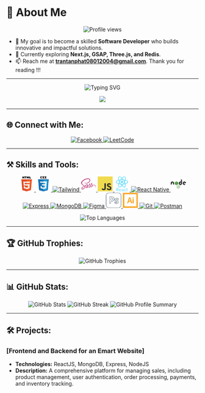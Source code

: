 # 🌟 About Me
<p align="center">
  <img src="https://komarev.com/ghpvc/?username=ttphat204&label=Profile%20views&color=0e75b6&style=flat" alt="Profile views" />
</p>

- 🎯 My goal is to become a skilled **Software Developer** who builds innovative and impactful solutions.
- 🔭 Currently exploring **Next.js, GSAP, Three.js, and Redis**.
- 📫 Reach me at **trantanphat08012004@gmail.com**.
Thank you for reading !!!
---

<p align="center">
  <img src="https://readme-typing-svg.demolab.com?font=Fira+Code&weight=500&size=24&duration=3000&pause=1000&center=true&vCenter=true&width=700&lines=Hi+I'm+Tấn+Phát;I'm+a+passionate+Frontend+Developer+from+Vietnam;Turning+coffee+into+code+one+bug+at+a+time;Crea+ting+digital+experiences+that+inspire+and+delight." alt="Typing SVG" />
</p>



<p align="center">
  <img src="https://media.giphy.com/media/v1.Y2lkPTc5MGI3NjExcnE5Yjl1aXkzc3UydGJvNXd5OTg1ZzEwNW5nbjh1ZmtuaGJkbHhuYyZlcD12MV9naWZzX3NlYXJjaCZjdD1n/2IudUHdI075HL02Pkk/giphy.gif" />
</p>

---

## 🌐 Connect with Me:

<p align="center">
  <a href="https://www.facebook.com/phat.tran.58152559/">
    <img src="https://img.icons8.com/color/48/000000/facebook.png" alt="Facebook" />
  </a>
  <a href="https://leetcode.com/u/TranTanPhat/">
    <img src="https://img.icons8.com/external-tal-revivo-color-tal-revivo/48/000000/external-level-up-your-coding-skills-and-quickly-land-a-job-logo-color-tal-revivo.png" alt="LeetCode" />
  </a>
</p>

---

## ⚒️ Skills and Tools:

<p align="center">
  <a href="https://www.w3.org/html/" target="_blank" rel="noreferrer">
    <img src="https://raw.githubusercontent.com/devicons/devicon/master/icons/html5/html5-original-wordmark.svg" alt="HTML5" width="40" height="40"/>
  </a> 
  <a href="https://www.w3schools.com/css/" target="_blank" rel="noreferrer">
    <img src="https://raw.githubusercontent.com/devicons/devicon/master/icons/css3/css3-original-wordmark.svg" alt="CSS3" width="40" height="40"/>
  </a>
  <a href="https://tailwindcss.com/" target="_blank" rel="noreferrer">
    <img src="https://www.vectorlogo.zone/logos/tailwindcss/tailwindcss-icon.svg" alt="Tailwind" width="40" height="40"/>
  </a> 
  <a href="https://sass-lang.com/" target="_blank" rel="noreferrer">
    <img src="https://raw.githubusercontent.com/devicons/devicon/master/icons/sass/sass-original.svg" alt="Sass" width="40" height="40"/>
  </a> 
  <a href="https://developer.mozilla.org/en-US/docs/Web/JavaScript" target="_blank" rel="noreferrer">
    <img src="https://raw.githubusercontent.com/devicons/devicon/master/icons/javascript/javascript-original.svg" alt="JavaScript" width="40" height="40"/>
  </a> 
  <a href="https://reactjs.org/" target="_blank" rel="noreferrer">
    <img src="https://raw.githubusercontent.com/devicons/devicon/master/icons/react/react-original-wordmark.svg" alt="React" width="40" height="40"/>
  </a>
  <a href="https://reactnative.dev/" target="_blank" rel="noreferrer">
    <img src="https://reactnative.dev/img/header_logo.svg" alt="React Native" width="40" height="40"/>
  </a> 
  <a href="https://nodejs.org" target="_blank" rel="noreferrer">
    <img src="https://raw.githubusercontent.com/devicons/devicon/master/icons/nodejs/nodejs-original-wordmark.svg" alt="Node.js" width="40" height="40"/>
  </a> 
  <a href="https://expressjs.com" target="_blank" rel="noreferrer">
    <img src="https://adware-technologies.s3.amazonaws.com/uploads/technology/thumbnail/20/express-js.png" alt="Express" width="40" height="40"/>
  </a> 
  <a href="https://www.mongodb.com/" target="_blank" rel="noreferrer">
    <img src="https://cdn.iconscout.com/icon/free/png-256/free-mongodb-logo-icon-download-in-svg-png-gif-file-formats--technology-social-media-company-vol-5-pack-logos-icons-2945120.png?f=webp" alt="MongoDB" width="40" height="40"/>
  </a> 
  <a href="https://www.figma.com/" target="_blank" rel="noreferrer">
    <img src="https://www.vectorlogo.zone/logos/figma/figma-icon.svg" alt="Figma" width="40" height="40"/>
  </a> 
  <a href="https://www.adobe.com/products/photoshop.html" target="_blank" rel="noreferrer">
    <img src="https://raw.githubusercontent.com/devicons/devicon/master/icons/photoshop/photoshop-line.svg" alt="Photoshop" width="40" height="40"/>
  </a>
  <a href="https://www.adobe.com/products/illustrator.html" target="_blank" rel="noreferrer">
    <img src="https://raw.githubusercontent.com/devicons/devicon/master/icons/illustrator/illustrator-line.svg" alt="Illustrator" width="40" height="40"/>
  </a> 
  <a href="https://git-scm.com/" target="_blank" rel="noreferrer">
    <img src="https://www.vectorlogo.zone/logos/git-scm/git-scm-icon.svg" alt="Git" width="40" height="40"/>
  </a> 
  <a href="https://postman.com" target="_blank" rel="noreferrer">
    <img src="https://www.vectorlogo.zone/logos/getpostman/getpostman-icon.svg" alt="Postman" width="40" height="40"/>
  </a> 
</p>





<p align="center">
  <img src="https://github-readme-stats.vercel.app/api/top-langs?username=ttphat204&show_icons=true&locale=en&layout=compact" alt="Top Languages" />
</p>

---

## 🏆 GitHub Trophies:

<p align="center">
  <img src="https://github-profile-trophy.vercel.app/?username=ttphat204&theme=algolia" alt="GitHub Trophies" />
</p>

---

## 📊 GitHub Stats:

<p align="center">
  <img src="https://github-readme-stats.vercel.app/api?username=ttphat204&show_icons=true&locale=en&theme=radical" alt="GitHub Stats" />
  <img src="https://github-readme-streak-stats.herokuapp.com/?user=ttphat204&theme=radical" alt="GitHub Streak" />
  <img src="https://github-profile-summary-cards.vercel.app/api/cards/profile-details?username=ttphat204&theme=radical" alt="GitHub Profile Summary" />
</p>

---

## 🛠️ Projects:

### [Frontend and Backend for an Emart Website]
- **Technologies:** ReactJS, MongoDB, Express, NodeJS
- **Description:** A comprehensive platform for managing sales, including product management, user authentication, order processing, payments, and inventory tracking.
